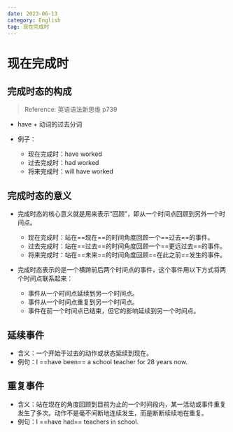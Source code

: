 ```yaml
---
date: 2023-06-13
category: English
tag: 现在完成时
---
```


# 现在完成时

## 完成时态的构成

> Reference: 英语语法新思维 p739

- have + 动词的过去分词

- 例子：
  - 现在完成时：have worked
  - 过去完成时：had worked
  - 将来完成时：will have worked

## 完成时态的意义

- 完成时态的核心意义就是用来表示“回顾”，即从一个时间点回顾到另外一个时间点。
  - 现在完成时：站在==现在==的时间角度回顾一个==过去==的事件。
  - 过去完成时：站在==过去==的时间角度回顾一个==更远过去==的事件。
  - 将来完成时：站在==未来==的时间角度回顾==在此之前==发生的事件。

- 完成时态表示的是一个横跨前后两个时间点的事件，这个事件用以下方式将两个时间点联系起来：
  - 事件从一个时间点延续到另一个时间点。
  - 事件从一个时间点重复到另一个时间点。
  - 事件在前一个时间点已结束，但它的影响延续到另一个时间点。

## 延续事件

- 含义：一个开始于过去的动作或状态延续到现在。
- 例句：I ==have been== a school teacher for 28 years now.

## 重复事件

- 含义：站在现在的角度回顾到目前为止的一个时间段内，某一活动或事件重复发生了多次。动作不是毫不间断地连续发生，而是断断续续地在重复。
- 例句：I ==have had== teachers in school.
